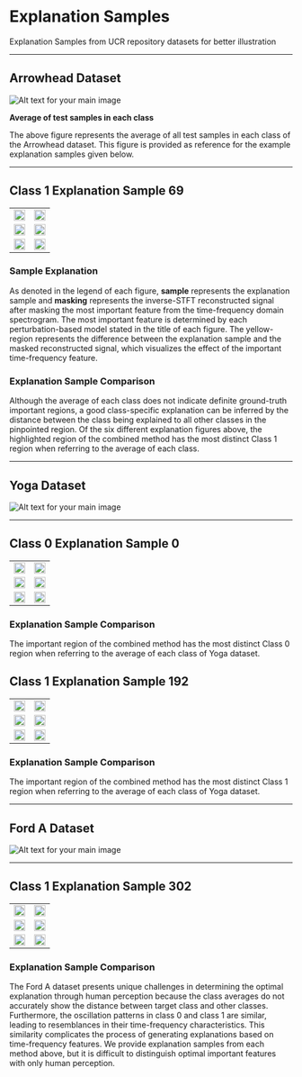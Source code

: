 # Explanation Samples

Explanation Samples from UCR repository datasets for better illustration

---

## Arrowhead Dataset

![Alt text for your main image](Explanation_Samples/arrowhead/Avg.png)

**Average of test samples in each class**

The above figure represents the average of all test samples in each class of the Arrowhead dataset. This figure is provided as reference for the example explanation samples given below.   

---

## Class 1 Explanation Sample 69

<table>
  <tr>
    <td><img src="Explanation_Samples/arrowhead/combined_69.png" width="100%" /></td>
    <td><img src="Explanation_Samples/arrowhead/deletion_69.png" width="100%" /></td>
  </tr>
  <tr>
    <td><img src="Explanation_Samples/arrowhead/insertion_69.png" width="100%" /></td>
    <td><img src="Explanation_Samples/arrowhead/lime_69.png" width="100%" /></td>
  </tr>
  <tr>
    <td><img src="Explanation_Samples/arrowhead/shap_69.png" width="100%" /></td>
    <td><img src="Explanation_Samples/arrowhead/rise_69.png" width="100%" /></td>
  </tr>
</table>

### Sample Explanation  

As denoted in the legend of each figure, **sample** represents the explanation sample and **masking** represents the inverse-STFT reconstructed signal after masking the most important feature from the time-frequency domain spectrogram. The most important feature is determined by each perturbation-based model stated in the title of each figure. The yellow-region represents the difference between the explanation sample and the masked reconstructed signal, which visualizes the effect of the important time-frequency feature.       

### Explanation Sample Comparison  

Although the average of each class does not indicate definite ground-truth important regions, a good class-specific explanation can be inferred by the distance between the class being explained to all other classes in the pinpointed region. Of the six different explanation figures above, the highlighted region of the combined method has the most distinct Class 1 region when referring to the average of each class. 

---

## Yoga Dataset

![Alt text for your main image](Explanation_Samples/yoga/Avg.png)

---

## Class 0 Explanation Sample 0

<table>
  <tr>
    <td><img src="Explanation_Samples/yoga/combined_0.png" width="100%" /></td>
    <td><img src="Explanation_Samples/yoga/deletion_0.png" width="100%" /></td>
  </tr>
  <tr>
    <td><img src="Explanation_Samples/yoga/insertion_0.png" width="100%" /></td>
    <td><img src="Explanation_Samples/yoga/lime_0.png" width="100%" /></td>
  </tr>
  <tr>
    <td><img src="Explanation_Samples/yoga/shap_0.png" width="100%" /></td>
    <td><img src="Explanation_Samples/yoga/rise_0.png" width="100%" /></td>
  </tr>
</table>

### Explanation Sample Comparison  

The important region of the combined method has the most distinct Class 0 region when referring to the average of each class of Yoga dataset.


## Class 1 Explanation Sample 192

<table>
  <tr>
    <td><img src="Explanation_Samples/yoga/combined_192.png" width="100%" /></td>
    <td><img src="Explanation_Samples/yoga/deletion_192.png" width="100%" /></td>
  </tr>
  <tr>
    <td><img src="Explanation_Samples/yoga/insertion_192.png" width="100%" /></td>
    <td><img src="Explanation_Samples/yoga/lime_192.png" width="100%" /></td>
  </tr>
  <tr>
    <td><img src="Explanation_Samples/yoga/shap_192.png" width="100%" /></td>
    <td><img src="Explanation_Samples/yoga/rise_192.png" width="100%" /></td>
  </tr>
</table>

### Explanation Sample Comparison  

The important region of the combined method has the most distinct Class 1 region when referring to the average of each class of Yoga dataset.

---

## Ford A Dataset

![Alt text for your main image](Explanation_Samples/forda/Avg.png)

---

## Class 1 Explanation Sample 302

<table>
  <tr>
    <td><img src="Explanation_Samples/forda/combined_302.png" width="100%" /></td>
    <td><img src="Explanation_Samples/forda/deletion_302.png" width="100%" /></td>
  </tr>
  <tr>
    <td><img src="Explanation_Samples/forda/insertion_302.png" width="100%" /></td>
    <td><img src="Explanation_Samples/forda/lime_302.png" width="100%" /></td>
  </tr>
  <tr>
    <td><img src="Explanation_Samples/forda/shap_302.png" width="100%" /></td>
    <td><img src="Explanation_Samples/forda/rise_302.png" width="100%" /></td>
  </tr>
</table>

### Explanation Sample Comparison  

The Ford A dataset presents unique challenges in determining the optimal explanation through human perception because the class averages do not accurately show the distance between target class and other classes. Furthermore, the oscillation patterns in class 0 and class 1 are similar, leading to resemblances in their time-frequency characteristics. This similarity complicates the process of generating explanations based on time-frequency features. We provide explanation samples from each method above, but it is difficult to distinguish optimal important features with only human perception.   
